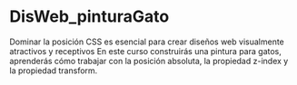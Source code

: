 # DisWeb_pinturaGato
Dominar la posición CSS es esencial para crear diseños web visualmente atractivos y receptivos  En este curso construirás una pintura para gatos, aprenderás cómo trabajar con la posición absoluta, la propiedad z-index y la propiedad transform.
